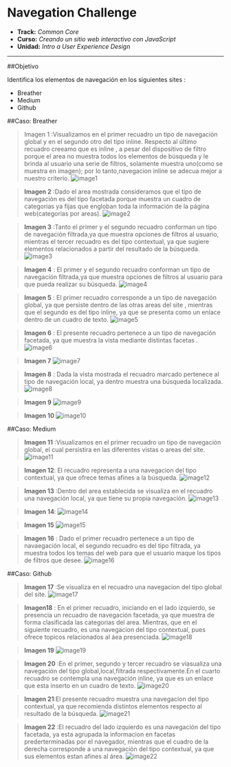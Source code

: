 # Navegation Challenge

* **Track:** _Common Core_
* **Curso:** _Creando un sitio web interactivo con JavaScript_
* **Unidad:** _Intro a User Experience Design_

***
##Objetivo

Identifica los elementos de navegación en los siguientes sites :
- Breather
- Medium
- Github

##Caso: Breather

   > Imagen 1 :Visualizamos en el primer recuadro un tipo de navegación global y en el segundo otro del tipo inline. Respecto al último recuadro creeamo que es inline , a pesar del dispositivo de filtro porque el area no muestra todos los elementos de búsqueda y le brinda al usuario una serie de filtros, solamente muestra uno(como se muestra en imagen); por lo tanto,navegacion inline se adecua mejor a nuestro criterio.
![image1](assets/img/image1.jpg)

   > **Imagen 2** :Dado el area mostrada consideramos que el tipo de navegación es del tipo facetada porque muestra un cuadro de categorias ya fijas que engloban toda la información de la página web(categorias por areas).
![image2](assets/img/image2.jpg)

   > **Imagen 3** :Tanto el primer y el segundo recuadro conforman un tipo de navegación filtrada,ya que muestra opciones de filtros al usuario, mientras el tercer recuadro es del tipo contextual, ya que sugiere elementos relacionados a partir del resultado de la búsqueda.
![image3](assets/img/image3.jpg)

   > **Imagen 4** : El primer y el segundo recuadro conforman un tipo de navegación filtrada,ya que muestra opciones de filtros al usuario para que pueda realizar su búsqueda.
![image4](assets/img/image4.jpg)

   > **Imagen 5** : El primer recuadro corresponde a un tipo de navegación global, ya que persiste dentro de las otras areas del site , mientras que el segundo es del tipo inline, ya que se presenta como un enlace dentro de un cuadro de texto.
![image5](assets/img/image5.jpg)

   > **Imagen 6** : El presente recuadro pertenece a un tipo de navegación facetada, ya que muestra la vista mediante distintas facetas .
![image6](assets/img/image6.jpg)

   > **Imagen 7**
![image7](assets/img/image7.jpg)

   > **Imagen 8** : Dada la vista mostrada el recuadro marcado pertenece al tipo de navegación local, ya dentro muestra una búsqueda localizada.
![image8](assets/img/image8.jpg)

   > **Imagen 9**
![image9](assets/img/image9.jpg)

   > **Imagen 10**
![image10](assets/img/image10.jpg)

##Caso: Medium

   > **Imagen 11** :Visualizamos en el primer recuadro un tipo de navegación global, el cual persistira en las diferentes vistas o areas del site.
![image11](assets/img/image11.jpg)

   > **Imagen 12**: El recuadro representa a una navegacion del tipo contextual, ya que ofrece temas afines a la búsqueda.
![image12](assets/img/image12.jpg)

   > **Imagen 13** :Dentro del area establecida se visualiza en el recuadro una navegación local, ya que tiene su propia navegación.
![image13](assets/img/image13.jpg)

   > **Imagen 14**:
![image14](assets/img/image14.jpg)

   > **Imagen 15**
![image15](assets/img/image15.jpg)

   > **Imagen 16** : Dado el primer recuadro pertenece a un tipo de navaegación local, el segundo recuadro es del tipo filtrada, ya muestra todos los temas del web para que el usuario maque los tipos de filtros que desee.
![image16](assets/img/image16.jpg)

##Caso: Github

   > **Imagen 17** :Se visualiza en el recuadro una navegacion del tipo global del site.
![image17](assets/img/image17.jpg)

   > **Imagen18** : En el primer recuadro, iniciando en el lado izquierdo, se presencia un recuadro de navegación facetada, ya que muestra de forma clasificada las categorias del area. Mientras, que en el siguiente recuadro, es una navegacion del tipo contextual, pues ofrece topicos relacionados al áea presenciada.
![image18](assets/img/image18.jpg)

   > **Imagen 19**
![image19](assets/img/image19.jpg)

   > **Imagen 20** :En el primer, segundo y tercer recuadro se viasualiza una navegación del tipo global,local,filtrada  respectivamente.En el cuarto recuadro se contempla una navegación inline, ya que es un enlace que esta inserto en un cuadro de texto.
![image20](assets/img/image20.jpg)

   > **Imagen 21**:El presente recuadro muestra una navegacion del tipo contextual, ya que recomienda distintos elementos respecto al resultado de la búsqueda.
![image21](assets/img/image21.jpg)

   > **Imagen 22** :El recuadro del lado izquierdo es una navegación del tipo facetada, ya esta agrupada la informacion en facetas prederterminadas por el navegador, mientras que el cuadro de la derecha corresponde a una navegación del tipo contextual, ya que sus elementos estan afines al área.
![image22](assets/img/image22.jpg)
